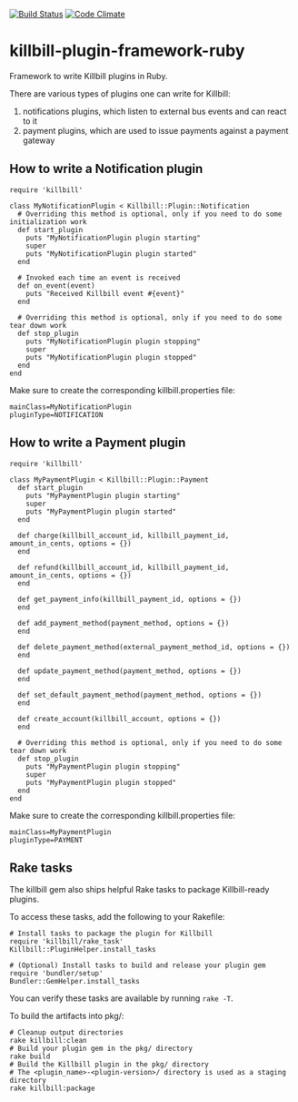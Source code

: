 [![Build Status](https://travis-ci.org/killbill/killbill-plugin-framework-ruby.png?branch=master)](https://travis-ci.org/killbill/killbill-plugin-framework-ruby)
[![Code Climate](https://codeclimate.com/github/killbill/killbill-plugin-framework-ruby.png)](https://codeclimate.com/github/killbill/killbill-plugin-framework-ruby)

killbill-plugin-framework-ruby
==============================

Framework to write Killbill plugins in Ruby.

There are various types of plugins one can write for Killbill:

1. notifications plugins, which listen to external bus events and can react to it
2. payment plugins, which are used to issue payments against a payment gateway

How to write a Notification plugin
----------------------------------

    require 'killbill'

    class MyNotificationPlugin < Killbill::Plugin::Notification
      # Overriding this method is optional, only if you need to do some initialization work
      def start_plugin
        puts "MyNotificationPlugin plugin starting"
        super
        puts "MyNotificationPlugin plugin started"
      end

      # Invoked each time an event is received
      def on_event(event)
        puts "Received Killbill event #{event}"
      end

      # Overriding this method is optional, only if you need to do some tear down work
      def stop_plugin
        puts "MyNotificationPlugin plugin stopping"
        super
        puts "MyNotificationPlugin plugin stopped"
      end
    end

Make sure to create the corresponding killbill.properties file:

    mainClass=MyNotificationPlugin
    pluginType=NOTIFICATION

How to write a Payment plugin
-----------------------------

    require 'killbill'

    class MyPaymentPlugin < Killbill::Plugin::Payment
      def start_plugin
        puts "MyPaymentPlugin plugin starting"
        super
        puts "MyPaymentPlugin plugin started"
      end

      def charge(killbill_account_id, killbill_payment_id, amount_in_cents, options = {})
      end

      def refund(killbill_account_id, killbill_payment_id, amount_in_cents, options = {})
      end

      def get_payment_info(killbill_payment_id, options = {})
      end

      def add_payment_method(payment_method, options = {})
      end

      def delete_payment_method(external_payment_method_id, options = {})
      end

      def update_payment_method(payment_method, options = {})
      end

      def set_default_payment_method(payment_method, options = {})
      end

      def create_account(killbill_account, options = {})
      end

      # Overriding this method is optional, only if you need to do some tear down work
      def stop_plugin
        puts "MyPaymentPlugin plugin stopping"
        super
        puts "MyPaymentPlugin plugin stopped"
      end
    end

Make sure to create the corresponding killbill.properties file:

    mainClass=MyPaymentPlugin
    pluginType=PAYMENT

Rake tasks
----------

The killbill gem also ships helpful Rake tasks to package Killbill-ready plugins.

To access these tasks, add the following to your Rakefile:

    # Install tasks to package the plugin for Killbill
    require 'killbill/rake_task'
    Killbill::PluginHelper.install_tasks

    # (Optional) Install tasks to build and release your plugin gem
    require 'bundler/setup'
    Bundler::GemHelper.install_tasks

You can verify these tasks are available by running `rake -T`.

To build the artifacts into pkg/:

    # Cleanup output directories
    rake killbill:clean
    # Build your plugin gem in the pkg/ directory
    rake build
    # Build the Killbill plugin in the pkg/ directory
    # The <plugin_name>-<plugin-version>/ directory is used as a staging directory
    rake killbill:package
